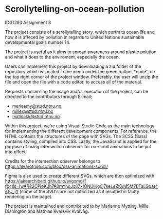 # Scrollytelling-on-ocean-pollution

IDG1293 Assignment 3

The project consists of a scrollytelling story, which portraits ocean life and how it is affeced by pollution in regards to United Nations sustainable developmental goals number 14.

The project is useful as it aims to spread awareness around plastic polution and what it does to the enviroment, especially the ocean.

Users can implement this project by downloading a zip folder of the repository which is located in the menu under the green button, "code", on the top right corner of the project window. Preferably, the user will unzip the file and open the file with a code editor, to access all of the material.

Requests concerning the usage and/or execution of the project, can be directed to the contributors through E-mail; 
- mariaamy@stud.ntnu.no
- milles@stud.ntnu.no 
- mathiakk@stud.ntnu.no

Within this project, we're using Visual Studio Code as the main technology for implementing the different development components. For reference, the HTML contains the structures of the page with SVGs. The SCSS (Sass) contains styling, compiled into CSS. Lastly, the JavaScript is applied for the purpose of using intersection observer for on-scroll animations to be put into effect.

Credits for the intersection observer belongs to https://alvarotrigo.com/blog/css-animations-scroll/

Figma is also used to create different SVGs, which are then optimized with https://jakearchibald.github.io/svgomg/?fbclid=IwAR22CPloKJh7A0mYnoJc87xIQNUlKg0j7keLeZKvM5M7ETaLGoat4jGC_jY (some of the SVG's are not optimized as it resulted in faulty rendering on the page).

The project is maintained and contributed to by Marianne Mytting, Mille Dishington and Mathias Kvarsvik Kvalvåg.